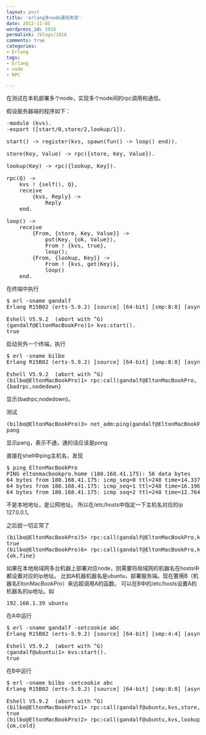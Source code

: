 ```yaml
---
layout: post
title: 'erlang多node通信失败'
date: 2012-11-05
wordpress_id: 1018
permalink: /blogs/1018
comments: true
categories:
- Erlang
tags:
- Erlang
- node
- RPC

---
```

在测试在本机部署多个node，实现多个node间的rpc调用和通信。

假设服务器端的程序如下：
<pre class="prettyprint linenums">
-module (kvs).
-export ([start/0,store/2,lookup/1]).

start() -> register(kvs, spawn(fun() -> loop() end)).

store(Key, Value) -> rpc({store, Key, Value}).

lookup(Key) -> rpc({lookup, Key}).

rpc(Q) ->
	kvs ! {self(), Q},
	receive
		{kvs, Reply} ->
			Reply
	end.

loop() ->
	receive
		{From, {store, Key, Value}} ->
			put(Key, {ok, Value}),
			From ! {kvs, true},
			loop();
		{From, {lookup, Key}} ->
			From ! {kvs, get(Key)},
			loop()
	end.
</pre>

在终端中执行
<pre class="prettyprint linenums">
$ erl -sname gandalf
Erlang R15B02 (erts-5.9.2) [source] [64-bit] [smp:8:8] [async-threads:0] [hipe] [kernel-poll:false]

Eshell V5.9.2  (abort with ^G)
(gandalf@EltonMacBookPro)1> kvs:start().
true
</pre>

启动另外一个终端，执行
<pre class="prettyprint linenums">
$ erl -sname bilbo
Erlang R15B02 (erts-5.9.2) [source] [64-bit] [smp:8:8] [async-threads:0] [hipe] [kernel-poll:false]

Eshell V5.9.2  (abort with ^G)
(bilbo@EltonMacBookPro)1> rpc:call(gandalf@EltonMacBookPro, kvs, store, [weather, fine]).
{badrpc,nodedown}
</pre>
显示{badrpc,nodedown}。

测试
<pre class="prettyprint linenums">
(bilbo@EltonMacBookPro)3> net_adm:ping(gandalf@EltonMacBookPro).
pang
</pre>
显示pang，表示不通，通的话应该是pong

直接在shell中ping主机名，发现
<pre class="prettyprint linenums">
$ ping EltonMacBookPro
PING eltonmacbookpro.home (180.168.41.175): 56 data bytes
64 bytes from 180.168.41.175: icmp_seq=0 ttl=248 time=14.337 ms
64 bytes from 180.168.41.175: icmp_seq=1 ttl=248 time=16.196 ms
64 bytes from 180.168.41.175: icmp_seq=2 ttl=248 time=12.764 ms
</pre>
不是本地地址，是公网地址。 所以在/etc/hosts中指定一下主机名对应的ip 127.0.0.1。

之后就一切正常了
<pre class="prettyprint linenums">
(bilbo@EltonMacBookPro)5> rpc:call(gandalf@EltonMacBookPro,kvs,store,[weather, fine]).
true
(bilbo@EltonMacBookPro)6> rpc:call(gandalf@EltonMacBookPro,kvs,lookup,[weather]).     
{ok,fine}
</pre>

如果在本地局域网多台机器上部署对应node，则需要将局域网的机器名在hosts中都设置对应的ip地址。
比如A机器机器名是ubuntu，部署服务端。现在要用B（机器名EltonMacBookPro）来远超调用A的函数。
可以在B中的/etc/hosts设置A的机器名的ip地址。如
<pre class="prettyprint linenums">
192.168.1.39 ubuntu
</pre>

在A中运行
<pre class="prettyprint linenums">
$ erl -sname gandalf -setcookie abc
Erlang R15B02 (erts-5.9.2) [source] [64-bit] [smp:4:4] [async-threads:0] [hipe] [kernel-poll:false]

Eshell V5.9.2  (abort with ^G)
(gandalf@ubuntu)1> kvs:start().
true
</pre>

在B中运行
<pre class="prettyprint linenums">
$ erl -sname bilbo -setcookie abc
Erlang R15B02 (erts-5.9.2) [source] [64-bit] [smp:8:8] [async-threads:0] [hipe] [kernel-poll:false]

Eshell V5.9.2  (abort with ^G)
(bilbo@EltonMacBookPro)1> rpc:call(gandalf@ubuntu,kvs,store,[weather,cold]).      
true
(bilbo@EltonMacBookPro)2> rpc:call(gandalf@ubuntu,kvs,lookup,[weather]).     
{ok,cold}
</pre>
